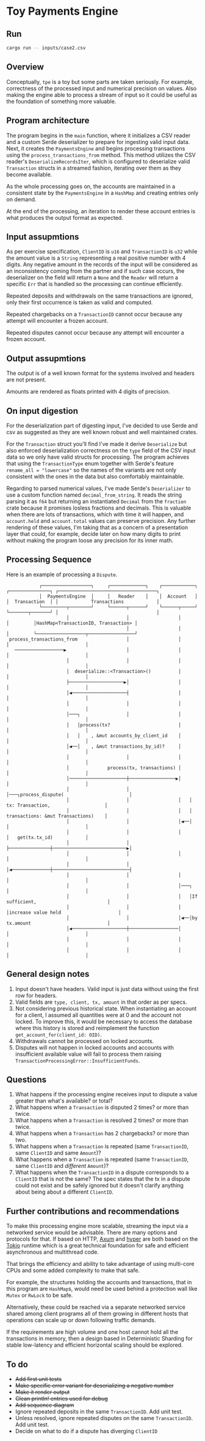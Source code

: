 # Toy Payments Engine

## Run

```bash
cargo run -- inputs/case2.csv
```

## Overview
Conceptually, `tpe` is a toy but some parts are taken seriously. For example, correctness of the processed input and numerical precision on values. Also making the engine able to process a stream of input so it could be useful as the foundation of something more valuable.

## Program architecture
The program begins in the `main` function, where it initializes a CSV reader and a custom Serde deserializer to prepare for ingesting valid input data. Next, it creates the `PaymentsEngine` and begins processing transactions using the `process_transactions_from` method. This method utilizes the CSV reader's `DeserializeRecordsIter`, which is configured to deserialize valid `Transaction` structs in a streamed fashion, iterating over them as they become available.

As the whole processing goes on, the accounts are maintained in a consistent state by the `PaymentsEngine` in a `HashMap` and creating entries only on demand.

At the end of the processing, an iteration to render these account entries is what produces the output format as expected.

## Input assupmtions
As per exercise specification, `ClientID` is `u16` and `TransactionID` is `u32` while the amount value is a `String` representing a real positive number with 4 digits. 
Any negative amount in the records of the input will be considered as an inconsistency coming from the partner and if such case occurs, the deserializer on the field will return a `None` and the `Reader` will return a specific `Err` that is handled so the processing can continue efficiently.

Repeated deposits and withdrawals on the same transactions are ignored, only their first occurrence is taken as valid and computed.

Repeated chargebacks on a `TransactionID` cannot occur because any attempt will encounter a frozen account.

Repeated disputes cannot occur because any attempt will encounter a frozen account.

## Output assupmtions
The output is of a well known format for the systems involved and headers are not present.

Amounts are rendered as floats printed with 4 digits of precision.

## On input digestion
For the deserialization part of digesting input, I've decided to use Serde and csv as suggested as they are well known robust and well maintained crates.

For the `Transaction` struct you'll find I've made it derive `Deserialize` but also enforced deserialization correctness on the `type` field of the CSV input data so we only have valid structs for processing. The program achieves that using the `TransactionType` enum together with Serde's feature `rename_all = "lowercase"` so the names of the variants are not only consistent with the ones in the data but also comfortably maintainable. 

Regarding to parsed numerical values, I've made Serde's `Deserializer` to use a custom function named `decimal_from_string`. It reads the string parsing it as `f64` but returning an instantiated `Decimal` from the `fraction` crate because it promises losless fractions and decimals. This is valuable when there are lots of transactions, which with time it will happen, and `account.held` and `account.total` values can preserve precision. Any further rendering of these values, I'm taking that as a concern of a presentation layer that could, for example, decide later on how many digits to print without making the program loose any precision for its inner math.

## Processing Sequence
Here is an example of processing a `Dispute`.

```
            ┌──────────────────┐     ┌─────────────┐    ┌────────────┐ ┌───────────────┐ ┌────────────────────────────────────┐
            │  PaymentsEngine  │     │   Reader    │    │  Account   │ │  Transaction  │ │            Transactions            │
            └─────────┬────────┘     └──────┬──────┘    └──────┬─────┘ └───────┬───────┘ │                                    │
                      │                     │                  │               │         │HashMap<TransactionID, Transaction> │
                                            │                  │               │         └──────────────────┬─────────────────┘
 process_transactions_from                  │                  │               │                            │                  
   ──────────────────▶                      │                  │               │                            │                  
                      │                     │                  │               │                            │                  
                      │  deserialize::<Transaction>()          │               │                            │                  
                      ├────────────────────▶│                  │               │                            │                  
                      │◀────────────────────┤                  │               │                            │                  
                      │                     │                  │               │                            │                  
                      │───┐                 │                  │               │                            │                  
                      │   │process(tx?                         │               │                            │                  
                      │   │    , &mut accounts_by_client_id    │               │                            │                  
                      │◀──│    , &mut transactions_by_id)?     │               │                            │                  
                      │                     │                  │               │                            │                  
                      │              process(tx, transactions) │               │                            │                  
                      │─────────────────────┼─────────────────▶│               │                            │                  
                      │                     │                  │───┐process_dispute(                        │                  
                      │                     │                  │   │    tx: Transaction,                    │                  
                      │                     │                  │   │    transactions: &mut Transactions)    │                  
                      │                     │                  │◀──│           │                            │                  
                      │                     │                  │               │   get(tx.tx_id)            │                  
                      │                     │                  ├───────────────┼───────────────────────────▶│                  
                      │                     │                  │               │                            │                  
                      │                     │                  │◀──────────────┼────────────────────────────┤                  
                      │                     │                  │               │                            │                  
                      │                     │                  │───┐           │                            │                  
                      │                     │                  │   │If sufficient,                          │                  
                      │                     │                  │   │increase value held                     │                  
                      │                     │                  │◀──│by tx.amount                            │                  
                      │◀────────────────────┼──────────────────│               │                            │                  
                      │                     │                  │               │                            │                  
                      │                     │                  │               │                            │                  
```


## General design notes
1. Input doesn't have headers. Valid input is just data without using the first row for headers.
2. Valid fields are `type, client, tx, amount` in that order as per specs.
3. Not considering previous historical state. When instantiating an account for a client, I assumed all quantities were at 0 and the account not locked. To improve this, it would be necessary to access the database where this history is stored and reimplement the function `get_account_for(client_id: OID)`.
4. Withdrawals cannot be processed on locked accounts.
5. Disputes will not happen in locked accounts and accounts with insufficient available value will fail to process them raising `TransactionProcessingError::InsufficientFunds`.


## Questions
1. What happens if the processing engine receives input to dispute a value greater than what's available? or total?
2. What happens when a `Transaction` is disputed 2 times? or more than twice.
3. What happens when a `Transaction` is resolved 2 times? or more than twice.
4. What happens when a `Transaction` has 2 chargebacks? or more than two.
5. What happens when a `Transaction` is repeated (same `TransactionID`, same `ClientID` and same `Amount`)?
6. What happens when a `Transaction` is repeated (same `TransactionID`, same `ClientID` and *different* `Amount`)?
7. What happens when the `TransactionID` in a dispute corresponds to a `ClientID` that is not the same? The spec states that the tx in a dispute could not exist and be safely ignored but it doesn't clarify anything about being about a different `ClientID`.

## Further contributions and recommendations

To make this processing engine more scalable, streaming the input via a networked service would be advisable. There are many options and protocols for that. If based on HTTP, [Axum](https://github.com/tokio-rs/axum) and [hyper](https://github.com/hyperium/hyper) are both based on the [Tokio](https://github.com/tokio-rs/tokio) runtime which is a great technical foundation for safe and efficient asynchronous and multithread code.

That brings the efficiency and ability to take advantage of using multi-core CPUs and some added complexity to make that safe. 

For example, the structures holding the accounts and transactions, that in this program are `HashMap`s, would need be used behind a protection wall like `Mutex` or `RwLock` to be safe. 

Alternatively, these could be reached via a separate networked service shared among client programs all of them growing in different hosts that operations can scale up or down following traffic demands.

If the requirements are high volume and one host cannot hold all the transactions in memory, then a design based in Deterministic Sharding for stable low-latency and efficient horizontal scaling should be explored.

## To do
- ~~Add first unit tests~~
- ~~Make specific error variant for deserializing a negative number~~
- ~~Make it render output~~
- ~~Clean println! entries used for debug~~
- ~~Add sequence diagram~~
- Ignore repeated deposits in the same `TransactionID`. Add unit test.
- Unless resolved, ignore repeated disputes on the same `TransactionID`. Add unit test.
- Decide on what to do if a dispute has diverging `ClientID`
